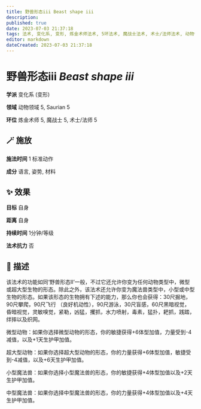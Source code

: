 ```yaml
---
title: 野兽形态iii Beast shape iii
description: 
published: true
date: 2023-07-03 21:37:18
tags: 法术, 变化系, 变形, 炼金术师法术, 5环法术, 魔战士法术, 术士/法师法术, 动物领域, Saurian
editor: markdown
dateCreated: 2023-07-03 21:37:18
---
```


# **野兽形态iii** *Beast shape iii*

**学派** 变化系 (变形) 

**领域** 动物领域 5, Saurian 5

**环位** 炼金术师 5, 魔战士 5, 术士/法师 5

## 🪄 施放

**施法时间** 1 标准动作

**成分** 语言, 姿势, 材料

## ✨ 效果 

**目标** 自身 

**距离** 自身  

**持续时间** 1分钟/等级 

**法术抗力** 否

## 📖 描述

该法术的功能如同‘野兽形态II’一般，不过它还允许你变为任何动物类型中，微型或超大型生物的形态。除此之外，该法术还允许你变为魔法兽类型中，小型或中型生物的形态。如果该形态的生物拥有下述的能力，那么你也会获得：30尺掘地，90尺攀爬，90尺飞行 （良好机动性），90尺游泳，30尺盲感，60尺黑暗视觉，昏暗视觉，灵敏嗅觉，紧勒，凶猛，攫抓，水力喷射，毒素，猛扑，耙抓，践踏，绊摔以及织网。

微型动物：如果你选择微型动物的形态，你的敏捷获得+6体型加值，力量受到-4减值，以及+1天生护甲加值。

超大型动物：如果你选择超大型动物的形态，你的力量获得+6体型加值，敏捷受到-4减值，以及+6天生护甲加值。

小型魔法兽：如果你选择小型魔法兽的形态，你的敏捷获得+4体型加值以及+2天生护甲加值。

中型魔法兽：如果你选择中型魔法兽的形态，你的力量获得+4体型加值以及+4天生护甲加值。
    